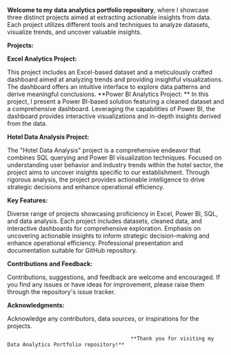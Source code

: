 **Welcome to my data analytics portfolio repository**, where I showcase three distinct projects aimed at extracting actionable insights from data. Each project utilizes different tools and techniques to analyze datasets, visualize trends, and uncover valuable insights.

**Projects:**

**Excel Analytics Project:**

This project includes an Excel-based dataset and a meticulously crafted dashboard aimed at analyzing trends and providing insightful visualizations. The dashboard offers an intuitive interface to explore data patterns and derive meaningful conclusions.
**Power BI Analytics Project:
**
In this project, I present a Power BI-based solution featuring a cleaned dataset and a comprehensive dashboard. Leveraging the capabilities of Power BI, the dashboard provides interactive visualizations and in-depth insights derived from the data.

**Hotel Data Analysis Project:**

The "Hotel Data Analysis" project is a comprehensive endeavor that combines SQL querying and Power BI visualization techniques. Focused on understanding user behavior and industry trends within the hotel sector, the project aims to uncover insights specific to our establishment. Through rigorous analysis, the project provides actionable intelligence to drive strategic decisions and enhance operational efficiency.

**Key Features:**

Diverse range of projects showcasing proficiency in Excel, Power BI, SQL, and data analysis.
Each project includes datasets, cleaned data, and interactive dashboards for comprehensive exploration.
Emphasis on uncovering actionable insights to inform strategic decision-making and enhance operational efficiency.
Professional presentation and documentation suitable for GitHub repository.

**Contributions and Feedback:**

Contributions, suggestions, and feedback are welcome and encouraged.
If you find any issues or have ideas for improvement, please raise them through the repository's issue tracker.

**Acknowledgments:**

Acknowledge any contributors, data sources, or inspirations for the projects.


                                            **Thank you for visiting my Data Analytics Portfolio repository!**

